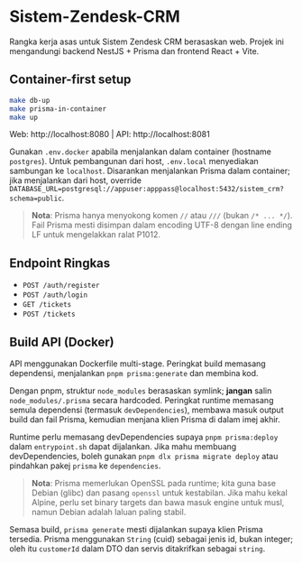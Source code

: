 # Sistem-Zendesk-CRM

Rangka kerja asas untuk Sistem Zendesk CRM berasaskan web. Projek ini mengandungi backend NestJS + Prisma dan frontend React + Vite.

## Container-first setup

```bash
make db-up
make prisma-in-container
make up
```

Web: http://localhost:8080  |  API: http://localhost:8081

Gunakan `.env.docker` apabila menjalankan dalam container (hostname `postgres`). Untuk pembangunan dari host, `.env.local` menyediakan sambungan ke `localhost`. Disarankan menjalankan Prisma dalam container; jika menjalankan dari host, override `DATABASE_URL=postgresql://appuser:apppass@localhost:5432/sistem_crm?schema=public`.

> **Nota**: Prisma hanya menyokong komen `//` atau `///` (bukan `/* ... */`). Fail Prisma mesti disimpan dalam encoding UTF-8 dengan line ending LF untuk mengelakkan ralat P1012.

## Endpoint Ringkas

- `POST /auth/register`
- `POST /auth/login`
- `GET /tickets`
- `POST /tickets`

## Build API (Docker)

API menggunakan Dockerfile multi-stage. Peringkat build memasang dependensi, menjalankan `pnpm prisma:generate` dan membina kod.

Dengan pnpm, struktur `node_modules` berasaskan symlink; **jangan** salin `node_modules/.prisma` secara hardcoded. Peringkat runtime memasang semula dependensi (termasuk `devDependencies`), membawa masuk output build dan fail Prisma, kemudian menjana klien Prisma di dalam imej akhir.

Runtime perlu memasang devDependencies supaya `pnpm prisma:deploy` dalam `entrypoint.sh` dapat dijalankan. Jika mahu membuang devDependencies, boleh gunakan `pnpm dlx prisma migrate deploy` atau pindahkan pakej `prisma` ke `dependencies`.

> **Nota**: Prisma memerlukan OpenSSL pada runtime; kita guna base Debian (glibc) dan pasang `openssl` untuk kestabilan. Jika mahu kekal Alpine, perlu set binary targets dan bawa masuk engine untuk musl, namun Debian adalah laluan paling stabil.

Semasa build, `prisma generate` mesti dijalankan supaya klien Prisma tersedia. Prisma menggunakan `String` (cuid) sebagai jenis id, bukan integer; oleh itu `customerId` dalam DTO dan servis ditakrifkan sebagai `string`.

